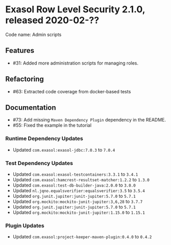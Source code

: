 # Exasol Row Level Security 2.1.0, released 2020-02-??

Code name: Admin scripts

## Features

* #31: Added more administration scripts for managing roles.

## Refactoring

* #63: Extracted code coverage from docker-based tests

## Documentation

* #73: Add missing `Maven Dependency Plugin` dependency in the README.
* #55: Fixed the example in the tutorial

### Runtime Dependency Updates

* Updated `com.exasol:exasol-jdbc:7.0.3` to `7.0.4`

### Test Dependency Updates

* Updated `com.exasol:exasol-testcontainers:3.3.1` to `3.4.1`
* Updated `com.exasol:hamcrest-resultset-matcher:1.2.2` to `1.3.0`
* Updated `com.exasol:test-db-builder-java:2.0.0` to `3.0.0`
* Updated `nl.jqno.equalsverifier:equalsverifier:3.5` to `3.5.4`
* Updated `org.junit.jupiter:junit-jupiter:5.7.0` to `5.7.1`
* Updated `org.mockito:mockito-junit-jupiter:3,6,28` to `3.7.7`
* Updated `org.junit.jupiter:junit-jupiter:5.7.0` to `5.7.1`
* Updated `org.mockito:mockito-junit-jupiter:1.15.0` to `1.15.1`

### Plugin Updates

* Updated `com.exasol:project-keeper-maven-plugin:0.4.0` to `0.4.2`
